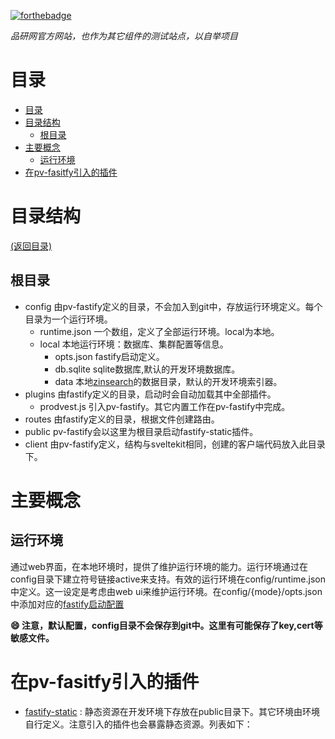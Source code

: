 [![forthebadge](https://www.prodvest.com/img/xlogoddbb.png,q_ffd.pagespeed.ic.7RIwZnrgA8.webp)](http://forthebadge.com)

*品研网官方网站，也作为其它组件的测试站点，以自举项目*

# 目录

- [目录](#目录)
- [目录结构](#目录结构)
  - [根目录](#根目录)
- [主要概念](#主要概念)
  - [运行环境](#运行环境)
- [在pv-fasitfy引入的插件](#在pv-fasitfy引入的插件)

# 目录结构

[(返回目录)](#table-of-contents)

## 根目录

- config 由pv-fastify定义的目录，不会加入到git中，存放运行环境定义。每个目录为一个运行环境。
  - runtime.json 一个数组，定义了全部运行环境。local为本地。
  - local 本地运行环境：数据库、集群配置等信息。
    - opts.json fastify启动定义。
    - db.sqlite sqlite数据库,默认的开发环境数据库。
    - data 本地[zinsearch](https://zincsearch.com/)的数据目录，默认的开发环境索引器。
- plugins 由fastify定义的目录，启动时会自动加载其中全部插件。
  - prodvest.js 引入pv-fastify。其它内置工作在pv-fastify中完成。
- routes 由fastify定义的目录，根据文件创建路由。
- public pv-fastify会以这里为根目录启动fastify-static插件。
- client 由pv-fastify定义，结构与sveltekit相同，创建的客户端代码放入此目录下。

# 主要概念

## 运行环境

通过web界面，在本地环境时，提供了维护运行环境的能力。运行环境通过在config目录下建立符号链接active来支持。有效的运行环境在config/runtime.json中定义。这一设定是考虑由web ui来维护运行环境。在config/{mode}/opts.json中添加对应的[fastify启动配置]([https://www.fastify.io/docs/latest/Reference/Server/)

**😄 注意，默认配置，config目录不会保存到git中。这里有可能保存了key,cert等敏感文件。**

# 在pv-fasitfy引入的插件

- [fastify-static](https://github.com/fastify/fastify-static) : 静态资源在开发环境下存放在public目录下。其它环境由环境自行定义。注意引入的插件也会暴露静态资源。列表如下：

```

```
